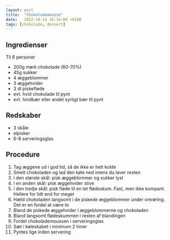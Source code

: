 ```yaml
---
layout: post
title:  "Chokolademousse"
date:   2022-10-14 16:34:00 +0100
tags: [chokolade, dessert]
---
```


## Ingredienser
Til 6 personer

- 200g mørk chokolade (60-70%)
- 45g sukker
- 4 æggeblommer
- 3 æggehvider
- 3 dl piskefløde 
- evt. hvid chokolade til pynt
- evt. hindbær eller andet syrligt bær til pynt

## Redskaber 
- 3 skåle
- elpisker
- 6-8 serveringsglas


## Procedure
1. Tag æggene ud i god tid, så de ikke er helt kolde
2. Smelt chokoladen og lad den køle ned imens du laver resten
3. I den største skål: pisk æggeblommer og sukker lyst
4. I en anden skål: pisk æggehvider stive
5. I den tredje skål: pisk fløde til en let flødeskum. Fast, men ikke kompant. Hellere for lidt end for meget
6. Hæld chokoladen langsomt i de piskede æggeblommer under omrøring. Det er en fordel at være to
7. Bland de piskede æggehvider i æggeblommerne og chokoladen
8. Bland langsomt flødeskummen i resten af blandingen
9. Fordel chokolademoussen i serveringsglas
10. Sæt i køleskabet i minimum 2 timer
11. Pyntes lige inden servering